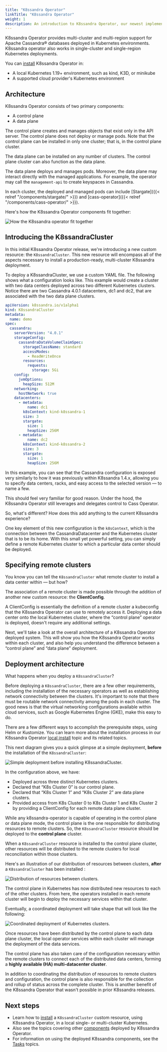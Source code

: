 ```yaml
---
title: "K8ssandra Operator"
linkTitle: "K8ssandra Operator"
weight: 1
description: An introduction to K8ssandra Operator, our newest implementation.
---
```


K8ssandra Operator provides multi-cluster and multi-region support for Apache Cassandra&reg; databases deployed in Kubernetes environments. K8ssandra operator also works in single-cluster and single-region Kubernetes deployments.

You can [install](https://docs-staging-v2.k8ssandra.io/install/local/) K8ssandra Operator in:

* A local Kubernetes 1.19+ environment, such as kind, K3D, or minikube
* A supported cloud provider's Kubernetes environment

## Architecture

K8ssandra Operator consists of two primary components:

* A control plane
* A data plane

The control plane creates and manages objects that exist only in the API server. The control plane does not deploy or manage pods. Note that the control plane can be installed in only one cluster; that is, in the control plane cluster.

The data plane can be installed on any number of clusters. The control plane cluster can also function as the data plane.

The data plane deploys and manages pods. Moreover, the data plane may interact directly with the managed applications. For example, the operator may call the `management-api` to create keyspaces in Cassandra.

In each cluster, the deployed and managed pods can include [Stargate]({{< relref "/components/stargate/" >}}) and [cass-operator]({{< relref "/components/cass-operator/" >}}).   

Here's how the K8ssandra Operator components fit together:

![How the K8ssandra operator fit together](k8ssandra-operator-architecture.png)

## Introducing the K8ssandraCluster

In this initial K8ssandra Operator release, we're introducing a new custom resource: the `K8ssandraCluster`. This new resource will encompass all of the aspects necessary to install a production-ready, multi-cluster K8ssandra deployment.

To deploy a K8ssandraCluster, we use a custom YAML file. The following shows what a configuration looks like. This example would create a cluster with two data centers deployed across two different Kubernetes clusters. Notice there are two Cassandra 4.0.1 datacenters, dc1 and dc2, that are associated with the two data plane clusters.

```yaml
apiVersion: k8ssandra.io/v1alpha1
kind: K8ssandraCluster
metadata:
  name: demo
spec:
  cassandra:
    serverVersion: "4.0.1"
    storageConfig:
      cassandraDataVolumeClaimSpec:
        storageClassName: standard
        accessModes:
          - ReadWriteOnce
        resources:
          requests:
            storage: 5Gi
    config:
      jvmOptions:
        heapSize: 512M
    networking:
      hostNetwork: true
    datacenters:
      - metadata:
          name: dc1
        k8sContext: kind-k8ssandra-1
        size: 3
        stargate:
          size: 1
          heapSize: 256M
      - metadata:
          name: dc2
        k8sContext: kind-k8ssandra-2
        size: 3
        stargate:
          size: 1
          heapSize: 256M
```

In this example, you can see that the Cassandra configuration is exposed very similarly to how it was previously within K8ssandra 1.4.x, allowing you to specify data centers, racks, and easy access to the selected version — to name a few. 

This should feel very familiar for good reason. Under the hood, the K8ssandra Operator still leverages and delegates control to Cass Operator.

So, what's different? How does this add anything to the current K8ssandra experience? 

One key element of this new configuration is the `k8sContext`, which is the connection between the CassandraDatacenter and the Kubernetes cluster that is to be its home. With this small yet powerful setting, you can simply define a remote Kubernetes cluster to which a particular data center should be deployed.

## Specifying remote clusters

You know you can tell the `K8ssandraCluster` what remote cluster to install a data center within — but how? 

The association of a remote cluster is made possible through the addition of another new custom resource: the **ClientConfig**. 

A ClientConfig is essentially the definition of a remote cluster a kubeconfig that the K8ssandra Operator can use to remotely access it. Deploying a data center onto the local Kubernetes cluster, where the “control plane” operator is deployed, doesn't require any additional settings.

Next, we'll take a look at the overall architecture of a K8ssandra Operator deployed system. This will show you how the K8ssandra Operator works within each cluster, and also help you understand the difference between a “control plane” and “data plane” deployment.

## Deployment architecture

What happens when you deploy a `K8ssandraCluster`?

Before deploying a `K8ssandraCluster`, there are a few other requirements, including the installation of the necessary operators as well as establishing network connectivity between the clusters. It's important to note that there must be routable network connectivity among the pods in each cluster. The good news is that the virtual networking configurations available within cloud services, such as Google Kubernetes Engine (GKE), make this easy to do.

There are a few different ways to accomplish the prerequisite steps, using Helm or Kustomize. You can learn more about the installation process in our K8ssandra Operator [local install](https://docs-staging-v2.k8ssandra.io/install/local/) topic and its related topics.

This next diagram gives you a quick glimpse at a simple deployment, **before** the installation of the `K8ssandraCluster`:

![Simple deployment before installing K8ssandraCluster.](before-k8ssandracluster.png)

In the configuration above, we have:

* Deployed across three distinct Kubernetes clusters.
* Declared that “K8s Cluster 0” is our control plane.
* Declared that “K8s Cluster 1” and “K8s Cluster 2” are data plane clusters.
* Provided access from K8s Cluster 0 to K8s Cluster 1 and K8s Cluster 2 by providing a ClientConfig for each remote data plane cluster.

While any k8ssandra-operator is capable of operating in the control plane or data plane mode, the control plane is the one responsible for distributing resources to remote clusters. So, the `K8ssandraCluster` resource should be deployed to the **control plane** cluster.

When a `K8ssandraCluster` resource is installed to the control plane cluster, other resources will be distributed to the remote clusters for local reconciliation within those clusters.

Here's an illustration of our distribution of resources between clusters, **after** a `K8ssandraCluster` has been installed :

![Distribution of resources between clusters.](resources-distribution-so-far.png)

The control plane in Kubernetes has now distributed new resources to each of the other clusters. From here, the operators installed in each remote cluster will begin to deploy the necessary services within that cluster.

Eventually, a coordinated deployment will take shape that will look like the following:

![Coordinated deployment of Kubernetes clusters.](eventual-coordinated-deployment.png)

Once resources have been distributed by the control plane to each data plane cluster, the local operator services within each cluster will manage the deployment of the data services.

The control plane has also taken care of the configuration necessary within the remote clusters to connect each of the distributed data centers, forming a **highly available (HA) multi-datacenter cluster**.

In addition to coordinating the distribution of resources to remote clusters and configuration, the control plane is also responsible for the collection and rollup of status across the complete cluster. This is another benefit of the K8ssandra Operator that wasn't possible in prior K8ssandra releases.

## Next steps

* Learn how to [install](https://docs-staging-v2.k8ssandra.io/install/local/) a `K8ssandraCluster` custom resource, using K8ssandra Operator, in a local single- or multi-cluster Kubernetes.
* Also see the topics covering other [components](https://docs-staging-v2.k8ssandra.io/components/) deployed by K8ssandra Operator. 
* For information on using the deployed K8ssandra components, see the [Tasks](https://docs-staging-v2.k8ssandra.io/tasks/) topics.